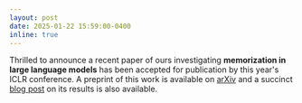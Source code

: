 ```yaml
---
layout: post
date: 2025-01-22 15:59:00-0400
inline: true
---
```


Thrilled to announce a recent paper of ours investigating **memorization in large language models** has been accepted for publication by this year's ICLR conference. A preprint of this work is available on [arXiv](https://arxiv.org/abs/2410.02159) and a succinct [blog post](https://mansisak.com/memorization/) on its results is also available.
